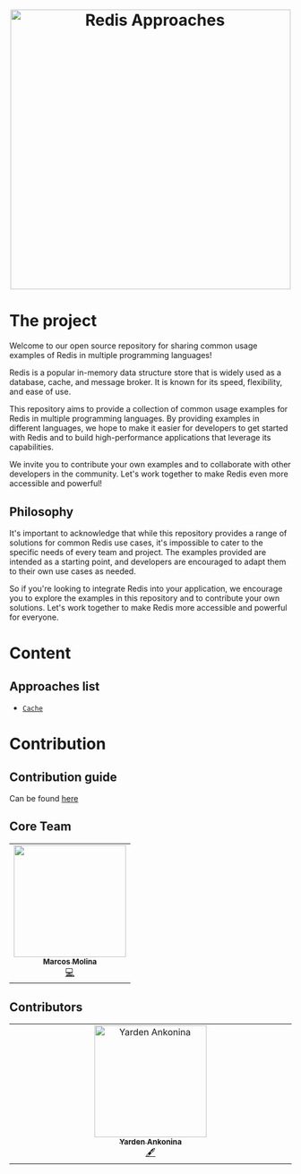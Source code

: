 <h1 align="center">
  <img src="assets/images/banner.png" alt="Redis Approaches"/ height="500px">
</h1>

# The project

Welcome to our open source repository for sharing common usage examples of Redis in multiple programming languages!

Redis is a popular in-memory data structure store that is widely used as a database, cache, and message broker. It is known for its speed, flexibility, and ease of use.

This repository aims to provide a collection of common usage examples for Redis in multiple programming languages. By providing examples in different languages, we hope to make it easier for developers to get started with Redis and to build high-performance applications that leverage its capabilities.

We invite you to contribute your own examples and to collaborate with other developers in the community. Let's work together to make Redis even more accessible and powerful!

## Philosophy

It's important to acknowledge that while this repository provides a range of solutions for common Redis use cases, it's impossible to cater to the specific needs of every team and project. The examples provided are intended as a starting point, and developers are encouraged to adapt them to their own use cases as needed.

So if you're looking to integrate Redis into your application, we encourage you to explore the examples in this repository and to contribute your own solutions. Let's work together to make Redis more accessible and powerful for everyone.

# Content 
## Approaches list

- [`Cache`](https://github.com/marcosmol204/redis-approaches/blob/main/approaches/cache/cache.md)

# Contribution

## Contribution guide
Can be found [here](https://github.com/marcosmol204/redis-approaches/blob/main/.operations/CONTRIBUTING.md)

## Core Team

<table width="700px">
  <tr>
      <td align="center"><a href="https://github.com/marcosmol204"><img src="https://avatars.githubusercontent.com/u/53741892?v=4?s=200" width="200px;" alt=""/><br /><sub><b>Marcos Molina</b></sub></a><br /><a href="https://github.com/marcosmol204/redis-approaches/commits?author=marcosmol204" title="Code">💻</a></td>
</tr>
<tr>
 </table>
 
## Contributors

<!-- ALL-CONTRIBUTORS-LIST:START - Do not remove or modify this section -->
<!-- prettier-ignore-start -->
<!-- markdownlint-disable -->
<table>
  <tbody>
    <tr>
      <td align="center" valign="top" width="14.28%"><a href="https://www.linkedin.com/in/yarden-ankonina/"><img src="https://avatars.githubusercontent.com/u/11579674?v=4?s=200" width="200px;" alt="Yarden Ankonina"/><br /><sub><b>Yarden Ankonina</b></sub></a><br /><a href="#content-Yarden-Ankonina" title="Content">🖋</a></td>
    </tr>
  </tbody>
</table>

<!-- markdownlint-restore -->
<!-- prettier-ignore-end -->

<!-- ALL-CONTRIBUTORS-LIST:END -->
